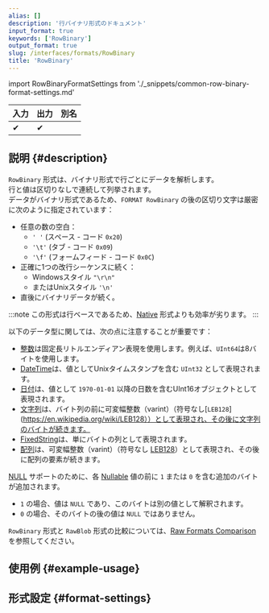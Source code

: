 ```yaml
---
alias: []
description: '行バイナリ形式のドキュメント'
input_format: true
keywords: ['RowBinary']
output_format: true
slug: /interfaces/formats/RowBinary
title: 'RowBinary'
---
```


import RowBinaryFormatSettings from './_snippets/common-row-binary-format-settings.md'

| 入力 | 出力 | 別名 |
|-------|--------|-------|
| ✔     | ✔      |       |

## 説明 {#description}

`RowBinary` 形式は、バイナリ形式で行ごとにデータを解析します。  
行と値は区切りなしで連続して列挙されます。  
データがバイナリ形式であるため、`FORMAT RowBinary` の後の区切り文字は厳密に次のように指定されています： 

- 任意の数の空白：
  - `' '` (スペース - コード `0x20`)
  - `'\t'` (タブ - コード `0x09`)
  - `'\f'` (フォームフィード - コード `0x0C`) 
- 正確に1つの改行シーケンスに続く：
  - Windowsスタイル `"\r\n"` 
  - またはUnixスタイル `'\n'`
- 直後にバイナリデータが続く。

:::note
この形式は行ベースであるため、[Native](../Native.md) 形式よりも効率が劣ります。
:::

以下のデータ型に関しては、次の点に注意することが重要です：

- [整数](../../../sql-reference/data-types/int-uint.md)は固定長リトルエンディアン表現を使用します。例えば、`UInt64`は8バイトを使用します。
- [DateTime](../../../sql-reference/data-types/datetime.md)は、値としてUnixタイムスタンプを含む `UInt32` として表現されます。
- [日付](../../../sql-reference/data-types/date.md)は、値として `1970-01-01` 以降の日数を含むUInt16オブジェクトとして表現されます。
- [文字列](../../../sql-reference/data-types/string.md)は、バイト列の前に可変幅整数（varint）（符号なし[`LEB128`](https://en.wikipedia.org/wiki/LEB128））として表現され、その後に文字列のバイトが続きます。
- [FixedString](../../../sql-reference/data-types/fixedstring.md)は、単にバイトの列として表現されます。
- [配列](../../../sql-reference/data-types/array.md)は、可変幅整数（varint）（符号なし [LEB128](https://en.wikipedia.org/wiki/LEB128)）として表現され、その後に配列の要素が続きます。

[NULL](/sql-reference/syntax#null) サポートのために、各 [Nullable](/sql-reference/data-types/nullable.md) 値の前に `1` または `0` を含む追加のバイトが追加されます。 
- `1` の場合、値は `NULL` であり、このバイトは別の値として解釈されます。 
- `0` の場合、そのバイトの後の値は `NULL` ではありません。

`RowBinary` 形式と `RawBlob` 形式の比較については、[Raw Formats Comparison](../RawBLOB.md/#raw-formats-comparison)を参照してください。

## 使用例 {#example-usage}

## 形式設定 {#format-settings}

<RowBinaryFormatSettings/>
